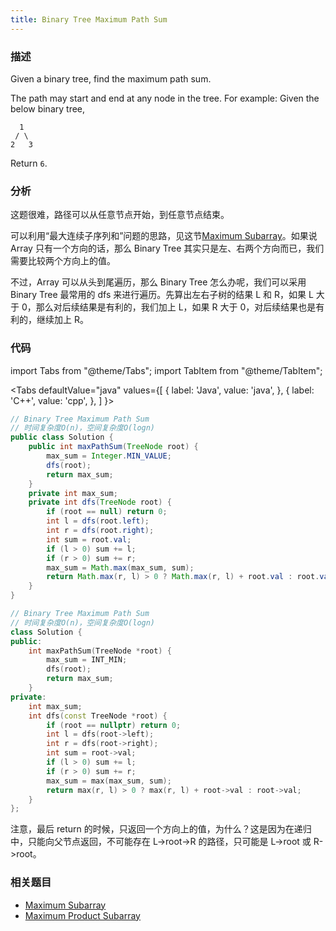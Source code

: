 ```yaml
---
title: Binary Tree Maximum Path Sum
---
```


### 描述

Given a binary tree, find the maximum path sum.

The path may start and end at any node in the tree.
For example:
Given the below binary tree,

```
  1
 / \
2   3
```

Return `6`.

### 分析

这题很难，路径可以从任意节点开始，到任意节点结束。

可以利用“最大连续子序列和”问题的思路，见这节[Maximum Subarray](../../dp/maximum-subarray.md)。如果说 Array 只有一个方向的话，那么 Binary Tree 其实只是左、右两个方向而已，我们需要比较两个方向上的值。

不过，Array 可以从头到尾遍历，那么 Binary Tree 怎么办呢，我们可以采用 Binary Tree 最常用的 dfs 来进行遍历。先算出左右子树的结果 L 和 R，如果 L 大于 0，那么对后续结果是有利的，我们加上 L，如果 R 大于 0，对后续结果也是有利的，继续加上 R。

### 代码

import Tabs from "@theme/Tabs";
import TabItem from "@theme/TabItem";

<Tabs
defaultValue="java"
values={[
{ label: 'Java', value: 'java', },
{ label: 'C++', value: 'cpp', },
]
}>
<TabItem value="java">

```java
// Binary Tree Maximum Path Sum
// 时间复杂度O(n)，空间复杂度O(logn)
public class Solution {
    public int maxPathSum(TreeNode root) {
        max_sum = Integer.MIN_VALUE;
        dfs(root);
        return max_sum;
    }
    private int max_sum;
    private int dfs(TreeNode root) {
        if (root == null) return 0;
        int l = dfs(root.left);
        int r = dfs(root.right);
        int sum = root.val;
        if (l > 0) sum += l;
        if (r > 0) sum += r;
        max_sum = Math.max(max_sum, sum);
        return Math.max(r, l) > 0 ? Math.max(r, l) + root.val : root.val;
    }
}
```

</TabItem>
<TabItem value="cpp">

```cpp
// Binary Tree Maximum Path Sum
// 时间复杂度O(n)，空间复杂度O(logn)
class Solution {
public:
    int maxPathSum(TreeNode *root) {
        max_sum = INT_MIN;
        dfs(root);
        return max_sum;
    }
private:
    int max_sum;
    int dfs(const TreeNode *root) {
        if (root == nullptr) return 0;
        int l = dfs(root->left);
        int r = dfs(root->right);
        int sum = root->val;
        if (l > 0) sum += l;
        if (r > 0) sum += r;
        max_sum = max(max_sum, sum);
        return max(r, l) > 0 ? max(r, l) + root->val : root->val;
    }
};
```

</TabItem>
</Tabs>

注意，最后 return 的时候，只返回一个方向上的值，为什么？这是因为在递归中，只能向父节点返回，不可能存在 L->root->R 的路径，只可能是 L->root 或 R->root。

### 相关题目

- [Maximum Subarray](../../dp/maximum-subarray.md)
- [Maximum Product Subarray](../../dp/maximum-product-subarray.md)

